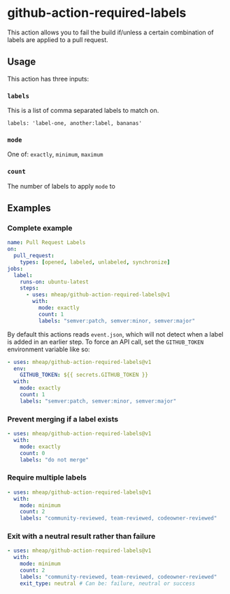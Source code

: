 # github-action-required-labels

This action allows you to fail the build if/unless a certain combination of labels are applied to a pull request.

## Usage

This action has three inputs:

### `labels`

This is a list of comma separated labels to match on.

```
labels: 'label-one, another:label, bananas'
```

### `mode`

One of: `exactly`, `minimum`, `maximum`

### `count`

The number of labels to apply `mode` to

## Examples

### Complete example

```yaml
name: Pull Request Labels
on:
  pull_request:
    types: [opened, labeled, unlabeled, synchronize]
jobs:
  label:
    runs-on: ubuntu-latest
    steps:
      - uses: mheap/github-action-required-labels@v1
        with:
          mode: exactly
          count: 1
          labels: "semver:patch, semver:minor, semver:major"
```

By default this actions reads `event.json`, which will not detect when a label is added in an earlier step.
To force an API call, set the `GITHUB_TOKEN` environment variable like so:

```yaml
- uses: mheap/github-action-required-labels@v1
  env:
    GITHUB_TOKEN: ${{ secrets.GITHUB_TOKEN }}
  with:
    mode: exactly
    count: 1
    labels: "semver:patch, semver:minor, semver:major"
```

### Prevent merging if a label exists

```yaml
- uses: mheap/github-action-required-labels@v1
  with:
    mode: exactly
    count: 0
    labels: "do not merge"
```

### Require multiple labels

```yaml
- uses: mheap/github-action-required-labels@v1
  with:
    mode: minimum
    count: 2
    labels: "community-reviewed, team-reviewed, codeowner-reviewed"
```

### Exit with a neutral result rather than failure

```yaml
- uses: mheap/github-action-required-labels@v1
  with:
    mode: minimum
    count: 2
    labels: "community-reviewed, team-reviewed, codeowner-reviewed"
    exit_type: neutral # Can be: failure, neutral or success
```
